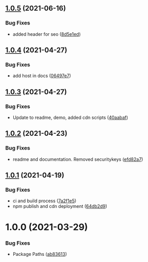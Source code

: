 ## [1.0.5](https://github.com/CoCreate-app/CoCreate-quill-adder/compare/v1.0.4...v1.0.5) (2021-06-16)


### Bug Fixes

* added header for seo ([8d5e1ed](https://github.com/CoCreate-app/CoCreate-quill-adder/commit/8d5e1ed05b6aed70ec45759af5bd5ee8472b5cf1))

## [1.0.4](https://github.com/CoCreate-app/CoCreate-quill-adder/compare/v1.0.3...v1.0.4) (2021-04-27)


### Bug Fixes

* add host in docs ([06497e7](https://github.com/CoCreate-app/CoCreate-quill-adder/commit/06497e7337593123552319f838bfb4384e7ffb80))

## [1.0.3](https://github.com/CoCreate-app/CoCreate-quill-adder/compare/v1.0.2...v1.0.3) (2021-04-27)


### Bug Fixes

* Update to readme, demo, added cdn scripts ([40aabaf](https://github.com/CoCreate-app/CoCreate-quill-adder/commit/40aabafefbd50c8aac636ee13591a1747f03bbc4))

## [1.0.2](https://github.com/CoCreate-app/CoCreate-quill-adder/compare/v1.0.1...v1.0.2) (2021-04-23)


### Bug Fixes

* readme and documentation. Removed securitykeys ([efd82a7](https://github.com/CoCreate-app/CoCreate-quill-adder/commit/efd82a7c0328f81d7a72a22ecedc6101948ac78b))

## [1.0.1](https://github.com/CoCreate-app/CoCreate-quill-adder/compare/v1.0.0...v1.0.1) (2021-04-19)


### Bug Fixes

* ci and build process ([7a2f1e5](https://github.com/CoCreate-app/CoCreate-quill-adder/commit/7a2f1e5fcbfdbcda5b91b532f6b0533ce1735111))
* npm publish and cdn deployment ([64db2d9](https://github.com/CoCreate-app/CoCreate-quill-adder/commit/64db2d933c8f225de3225322c1e8ae19606aeb56))

# 1.0.0 (2021-03-29)


### Bug Fixes

* Package Paths ([ab83613](https://github.com/CoCreate-app/CoCreate-quill-adder/commit/ab83613853cfec70d620469f59415995fe9c8385))
